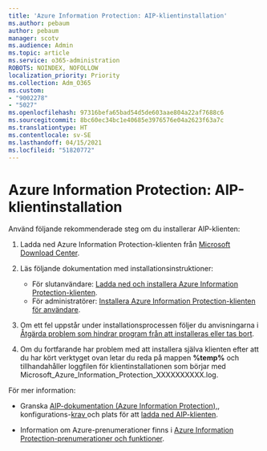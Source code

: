 ```yaml
---
title: 'Azure Information Protection: AIP-klientinstallation'
ms.author: pebaum
author: pebaum
manager: scotv
ms.audience: Admin
ms.topic: article
ms.service: o365-administration
ROBOTS: NOINDEX, NOFOLLOW
localization_priority: Priority
ms.collection: Adm_O365
ms.custom:
- "9002278"
- "5027"
ms.openlocfilehash: 97316befa65bad54d5de603aae804a22af7688c6
ms.sourcegitcommit: 8bc60ec34bc1e40685e3976576e04a2623f63a7c
ms.translationtype: HT
ms.contentlocale: sv-SE
ms.lasthandoff: 04/15/2021
ms.locfileid: "51820772"
---
```

# <a name="azure-information-protection-aip-client-installation"></a>Azure Information Protection: AIP-klientinstallation

Använd följande rekommenderade steg om du installerar AIP-klienten:

1. Ladda ned Azure Information Protection-klienten från [Microsoft Download Center](https://www.microsoft.com/download/details.aspx?id=53018).

2. Läs följande dokumentation med installationsinstruktioner:

    - För slutanvändare: [Ladda ned och installera Azure Information Protection-klienten](https://docs.microsoft.com/azure/information-protection/rms-client/install-client-app).
    - För administratörer: [Installera Azure Information Protection-klienten för användare](https://docs.microsoft.com/azure/information-protection/rms-client/client-admin-guide-install).

3. Om ett fel uppstår under installationsprocessen följer du anvisningarna i [Åtgärda problem som hindrar program från att installeras eller tas bort](https://support.microsoft.com/help/17588/windows-fix-problems-that-block-programs-being-installed-or-removed).

4. Om du fortfarande har problem med att installera själva klienten efter att du har kört verktyget ovan letar du reda på mappen **%temp%** och tillhandahåller loggfilen för klientinstallationen som börjar med Microsoft_Azure_Information_Protection_XXXXXXXXXX.log.

För mer information:

- Granska [AIP-dokumentation (Azure Information Protection),](https://docs.microsoft.com/azure/information-protection/what-is-information-protection), konfigurations-[krav ](https://docs.microsoft.com/azure/information-protection/get-started/requirements) och plats för att [ladda ned AIP-klienten](https://www.microsoft.com/download/details.aspx?id=53018).

- Information om Azure-prenumerationer finns i [Azure Information Protection-prenumerationer och funktioner](https://azure.microsoft.com/pricing/details/information-protection).
